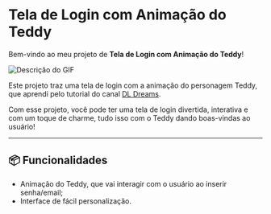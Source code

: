 # Tela de Login com Animação do Teddy

Bem-vindo ao meu projeto de **Tela de Login com Animação do Teddy**! 

![Descrição do GIF](https://camo.githubusercontent.com/d552948e7884c41fde2d32b9221d79f0df2076c7d824aaab954ca93f53d95884/68747470733a2f2f6d656469612e67697068792e636f6d2f6d656469612f6876524a434c467a6361737252346961377a2f67697068792e676966)


Este projeto traz uma tela de login com a animação do personagem Teddy, que aprendi pelo tutorial do canal [DL Dreams](https://youtu.be/B98pOHJTa_w?si=EPr7Me6RCS938-nz). 

Com esse projeto, você pode ter uma tela de login divertida, interativa e com um toque de charme, tudo isso com o Teddy dando boas-vindas ao usuário! 

---

## 📦 Funcionalidades

- Animação do Teddy, que vai interagir com o usuário ao inserir senha/email;
- Interface de fácil personalização.



